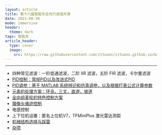```yaml
---
layout: article
title: 第十六届智能车全向行进组开源
date: 2021-08-30
mode: immersive
header:
  theme: dark
tags: 智能车
article_header:
  type: cover
  image:
    src: https://raw.githubusercontent.com/ittuann/ittuann.github.io/main/_posts/_img/Car1.pngs
---
```




------

* 四种常见滤波：一阶低通滤波，二阶 IIR 滤波，五阶 FIR 滤波，卡尔曼滤波
* [PID控制：常规PID以及改进式PID](https://ittuann.github.io/2021/08/28/CarPID.html)
* [PID调参：基于 MATLAB 系统辨识和仿真调参，以及根据打表公式计算参数](https://ittuann.github.io/2021/08/28/CarPIDAdjust)
* [元素的处理方案：环岛，三叉，直道，坡道](https://ittuann.github.io/2021/08/28/CarElement.html)
* [全向组麦轮的特色控制方案](https://ittuann.github.io/2021/08/28/CarSpControl.html)
* [摄像头循迹控制](https://ittuann.github.io/2021/08/28/CarTracking.html)
* 电感控制
* 上下位机设置：匿名上位机V7，TFMiniPlus 激光雷达测距
* [机械结构选择与踩雷](https://ittuann.github.io/2021/08/28/CarMachine.html)
* [杂项](https://ittuann.github.io/2021/08/28/CarOthers.html)

